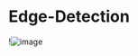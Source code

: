 # Edge-Detection
!![image](https://user-images.githubusercontent.com/84482670/137569785-cd94bafc-409b-435a-b2cd-376667decd5b.png)
